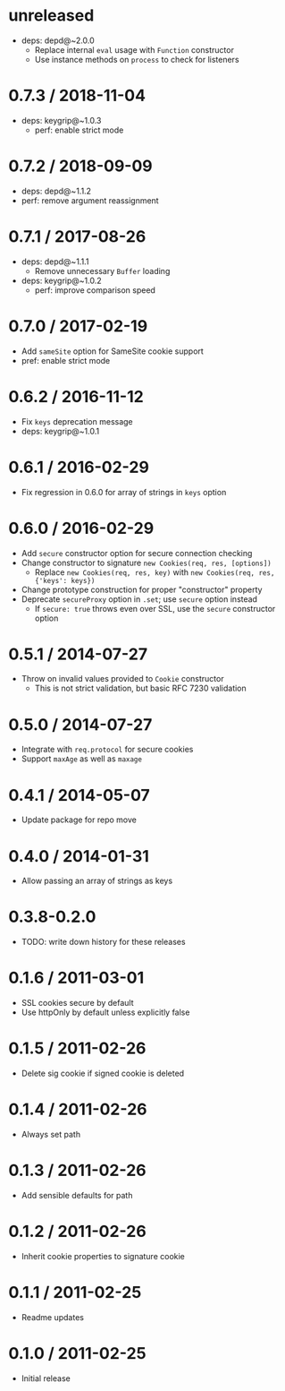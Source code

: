 unreleased
==========

  * deps: depd@~2.0.0
    - Replace internal `eval` usage with `Function` constructor
    - Use instance methods on `process` to check for listeners

0.7.3 / 2018-11-04
==================

  * deps: keygrip@~1.0.3
    - perf: enable strict mode

0.7.2 / 2018-09-09
==================

  * deps: depd@~1.1.2
  * perf: remove argument reassignment

0.7.1 / 2017-08-26
==================

  * deps: depd@~1.1.1
    - Remove unnecessary `Buffer` loading
  * deps: keygrip@~1.0.2
    - perf: improve comparison speed

0.7.0 / 2017-02-19
==================

  * Add `sameSite` option for SameSite cookie support
  * pref: enable strict mode

0.6.2 / 2016-11-12
==================

  * Fix `keys` deprecation message
  * deps: keygrip@~1.0.1

0.6.1 / 2016-02-29
==================

  * Fix regression in 0.6.0 for array of strings in `keys` option

0.6.0 / 2016-02-29
==================

  * Add `secure` constructor option for secure connection checking
  * Change constructor to signature `new Cookies(req, res, [options])`
    - Replace `new Cookies(req, res, key)` with `new Cookies(req, res, {'keys': keys})`
  * Change prototype construction for proper "constructor" property
  * Deprecate `secureProxy` option in `.set`; use `secure` option instead
    - If `secure: true` throws even over SSL, use the `secure` constructor option

0.5.1 / 2014-07-27
==================

  * Throw on invalid values provided to `Cookie` constructor
    - This is not strict validation, but basic RFC 7230 validation

0.5.0 / 2014-07-27
==================

  * Integrate with `req.protocol` for secure cookies
  * Support `maxAge` as well as `maxage`

0.4.1 / 2014-05-07
==================

  * Update package for repo move

0.4.0 / 2014-01-31
==================

  * Allow passing an array of strings as keys

0.3.8-0.2.0
===========

  * TODO: write down history for these releases

0.1.6 / 2011-03-01
==================

  * SSL cookies secure by default
  * Use httpOnly by default unless explicitly false

0.1.5 / 2011-02-26
==================

  * Delete sig cookie if signed cookie is deleted

0.1.4 / 2011-02-26
==================

  * Always set path

0.1.3 / 2011-02-26
==================

  * Add sensible defaults for path

0.1.2 / 2011-02-26
==================

  * Inherit cookie properties to signature cookie

0.1.1 / 2011-02-25
==================

  * Readme updates

0.1.0 / 2011-02-25
==================

  * Initial release

